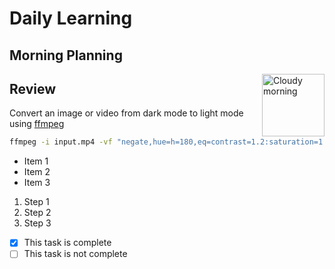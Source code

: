 # Daily Learning
## Morning Planning
<img alt="Cloudy morning" src="https://octodex.github.com/images/cloud.jpg" width="100" align="right">

## Review
Convert an image or video from dark mode to light mode using [ffmpeg](https://www.ffmpeg.org)

```bash
ffmpeg -i input.mp4 -vf "negate,hue=h=180,eq=contrast=1.2:saturation=1.1" output.mp4
```

- Item 1
- Item 2
- Item 3

1. Step 1
2. Step 2
3. Step 3

- [x] This task is complete
- [ ] This task is not complete
